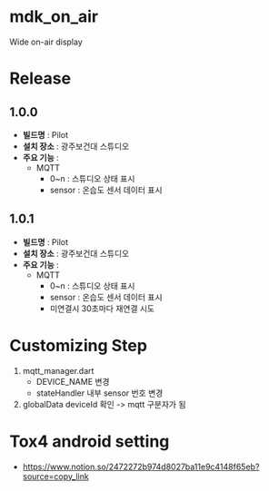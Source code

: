 # mdk_on_air

Wide on-air display

# Release

## 1.0.0
- **빌드명** : Pilot
- **설치 장소** : 광주보건대 스튜디오
- **주요 기능** :
    - MQTT
      - 0~n : 스튜디오 상태 표시
      - sensor : 온습도 센서 데이터 표시

## 1.0.1
- **빌드명** : Pilot
- **설치 장소** : 광주보건대 스튜디오
- **주요 기능** :
    - MQTT
        - 0~n : 스튜디오 상태 표시
        - sensor : 온습도 센서 데이터 표시
        - 미연결시 30초마다 재연결 시도

# Customizing Step
1. mqtt_manager.dart
   - DEVICE_NAME 변경
   - stateHandler 내부 sensor 번호 변경
2. globalData deviceId 확인 -> mqtt 구분자가 됨


# Tox4 android setting
- https://www.notion.so/2472272b974d8027ba11e9c4148f65eb?source=copy_link